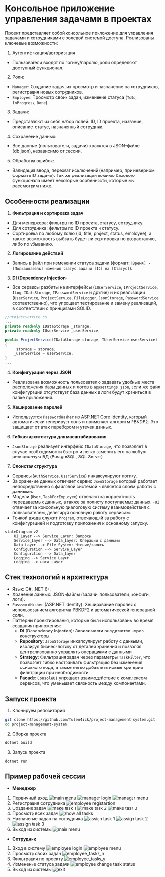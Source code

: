 # Консольное приложение управления задачами в проектах
Проект представляет собой консольное приложение для управления задачами и сотрудниками с ролевой системой доступа. Реализованы ключевые возможности:
1. Аутентификация/авторизация
- Пользователи входят по логину/паролю, роли определяют доступный функционал.
2. Роли:
- `Manager`: Создание задач, их просмотр и назначение на сотрудников, регистрация новых сотрудников.
- `Employee`: Просмотр своих задач, изменение статуса (`ToDo`, `InProgress`, `Done`).
3. Задачи:
- Представляют из себя набор полей: ID, ID проекта, название, описание, статус, назначенный сотрудник.
4. Сохранение данных:
- Все данные (пользователи, задачи) хранятся в JSON-файле (db.json), независимо от сессии.
5. Обработка ошибок:
- Валидация ввода, перехват исключений (например, при неверном формате ID задачи).
Так же реализация помимо базового функционала имеет некоторые особенности, которые мы рассмотрим ниже.
## Особенности реализации
1. **Фильтрация и сортировка задач**
- Для менеджера: фильтры по ID проекта, статусу, сотруднику.
- Для сотрудника: фильтры по ID проекта и статусу.
- Сортировка по любому полю (id, title, project, status, employee), а также возможность выбрать будет ли сортировка по возрастанию, либо по убыванию.
2. **Логирование действий**
- Запись в файл при изменении статуса задачи (формат: `[Время] - [Пользователь] изменил статус задачи [ID] на [Статус]`).
3. **DI (Dependency Injection)**
- Все сервисы разбиты на интерфейсы (`IUserService`, `IProjectService`, `ILog`, `IDataStorage`, `IPasswordService` и другие) и их реализации (`UserService`, `ProjectService`, `FileLogger`, `JsonStorage`, `PasswordService` соответственно), что упрощает тестирование и замену реализаций, в соответствии с принципами SOLID.
```c#
//ProjectService.cs
...
private readonly IDataStorage _storage;
private readonly IUserService _userService;

public ProjectService(IDataStorage storage, IUserService userService)
{
    _storage = storage;
    _userService = userService;
}
...
```
4. **Конфигурация через JSON**
- Реализована возможность пользователю задавать удобные места расположения базы данных и логов в `appsettings.json`, если же файл конфигурации отсутствует база данных и логи будут храниться в папке приложения.
5. **Хеширование паролей**
- Используется `PasswordHasher` из ASP.NET Core Identity, который автоматически генерирует соль и применяет алгоритм PBKDF2. Это защищает от атак перебором и утечек данных.
6. **Гибкая архитектура для масштабирования**
- `JsonStorage` реализует интерфейс `IDataStorage`, что позволяет в случае необходимости быстро и легко заменить его на любую реляционную БД (PostgreSQL, SQL Server)
7. **Слоистая структура**
- Сервисы (`AuthService`, `UserService`) инкапсулируют логику.
- За хранение данных отвечает сервис `JsonStorage` который работает непосредственно с файловой системой и является слоём работы с данными.
- Модели (`User`, `TaskForEmployee`) отвечают за корректность передаваемых данных, а также за полноту поступаемых данных.
-`UI` отвечает за консольную диалоговую систему взаимодействия с пользователем, делегируя основную работу сервисам.
- Точкой входа служит `Program`, отвечающий за работу с конфигурацией и подготовку приложения к основному запуску.
```mermaid
stateDiagram-v2
    UI_Layer --> Service_Layer: Запросы
    Service_Layer --> Data_Layer: Операции с данными
    Data_Layer --> File_System: Чтение/запись
    Configuration --> Service_Layer
    Configuration --> Data_Layer
    Logging --> Service_Layer
    Logging --> Data_Layer
```
## Стек технологий и архитектура
- Язык: C#, .NET 6+.
- Хранение данных: JSON-файлы (задачи, пользователи, конфиги, логи).
- `PasswordHasher` (ASP.NET Identity): Хеширование паролей с использованием алгоритма PBKDF2 и автоматической генерацией соли.
- Паттерны проектирования, которые были использованы во время создания приложения:
    - **DI** (Dependency Injection): Зависимости внедряются через конструкторы.
    - **Repository**: `JsonStorage` инкапсулирует работу с данными, изолируя бизнес-логику от деталей хранения и позволяя центролизованно управлять операциями с данными.
    - **Strategy**: Фильтрация задач через параметры `TaskFilter`, что позволяет гибко настраивать фильтрацию без изменения основного кода, а также легко добавлять новые критерии фильтрации при необходимости.
    - **Facade**: `ConsoleUI` упрощает взаимодействие с комплексом сервисов, что уменьшает связность между компонентами.

## Запуск проекта
1. Клонируем репозиторий
```bash
git clone https://github.com/Tulen4ick/project-management-system.git
cd project-management-system
```
2. Сборка проекта
```bash
dotnet build
```
3. Запуск проекта
```bash
dotnet run
```
## Пример рабочей сессии
- **Менеджер**
1. Первичный вход
![main menu](Screenshots/main_menu.jpg)
![manager login](Screenshots/admin_login.jpg)
![manager menu](Screenshots/manager_menu.jpg)
2. Регистрация сотрудника
![employee registartion](Screenshots/employee_registartion.jpg)
3. Создание задач
![make task 1](Screenshots/make_task_1.jpg)
![make task 2](Screenshots/make_task_2.jpg)
![make task 3](Screenshots/make_task_3.jpg)
4. Просмотр всех задач
![show all tasks](Screenshots/show_all_tasks_1.jpg)
5. Назначение задач на сотрудника
![assign task 1](Screenshots/assign_1.jpg)
![assign task 2](Screenshots/assign_2.jpg)
![assign task 3](Screenshots/assign_3.jpg)
6. Выход из системы
![main menu](Screenshots/main_menu.jpg)
- **Сотрудник**
1. Вход в систему
![employee login](Screenshots/employee_login.jpg)
![employee menu](Screenshots/employee_menu.jpg)
2. Просмотр своих задач
![employee_tasks_n](Screenshots/employee_tasks_n.jpg)
3. Фильтрация по проекту
![employee_tasks_y](Screenshots/employee_tasks_y.jpg)
4. Изменение статуса задачи
![employee change task status](Screenshots/employee_task_status.jpg)
5. Выход из системы
![exit](Screenshots/exit.jpg)